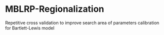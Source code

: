# MBLRP-Regionalization
Repetitive cross validation to improve search area of parameters calibration for Bartlett-Lewis model
